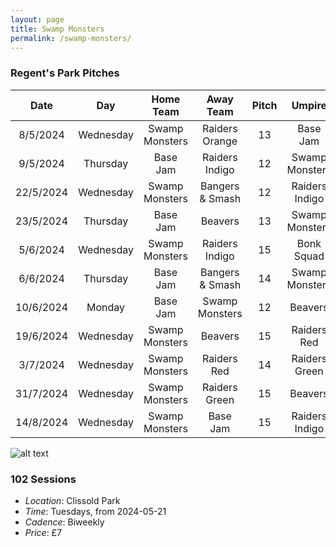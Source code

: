 ```yaml
---
layout: page
title: Swamp Monsters
permalink: /swamp-monsters/
---
```


### Regent's Park Pitches

| Date | Day | Home Team | Away Team  | Pitch | Umpire | Base Bringer |
|:-------------:|:-------------:|:-------------:|:-------------:|:-------------:|:-------------:|:-------------:|
| 8/5/2024 | Wednesday | Swamp Monsters | Raiders Orange | 13 | Base Jam |  Naomie |
| 9/5/2024 | Thursday | Base Jam | Raiders Indigo | 12 | Swamp Monsters |  NA |
| 22/5/2024 | Wednesday | Swamp Monsters | Bangers & Smash | 12 | Raiders Indigo |  ? |
| 23/5/2024 | Thursday | Base Jam | Beavers | 13 | Swamp Monsters |  NA |
| 5/6/2024 | Wednesday | Swamp Monsters | Raiders Indigo | 15 | Bonk Squad |  ? |
| 6/6/2024 | Thursday | Base Jam | Bangers & Smash | 14 | Swamp Monsters |  NA |
| 10/6/2024 | Monday | Base Jam | Swamp Monsters | 12 | Beavers |  ? |
| 19/6/2024 | Wednesday | Swamp Monsters | Beavers | 15 | Raiders Red |  ? |
| 3/7/2024 | Wednesday | Swamp Monsters | Raiders Red | 14 | Raiders Green |  ? |
| 31/7/2024 | Wednesday | Swamp Monsters | Raiders Green | 15 | Beavers |  ? |
| 14/8/2024 | Wednesday | Swamp Monsters | Base Jam | 15 | Raiders Indigo |  ? |


![alt text](regents-park.jpg)

### 102 Sessions 

- *Location*: Clissold Park
- *Time*: Tuesdays, from 2024-05-21
- *Cadence*: Biweekly
- *Price*: £7 